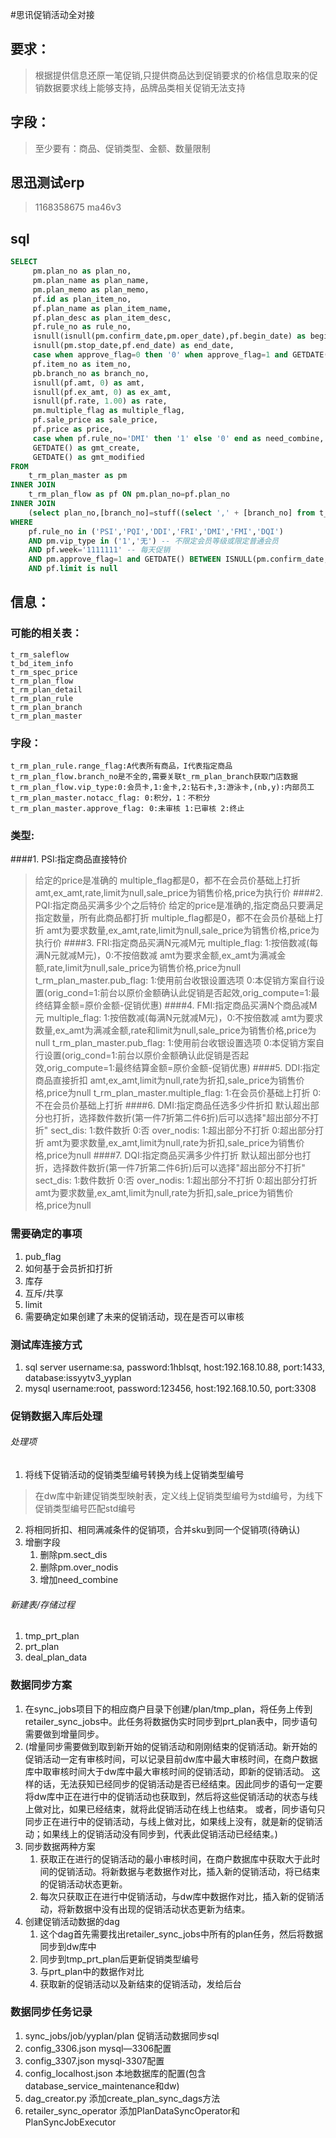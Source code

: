 ﻿﻿﻿﻿﻿﻿﻿﻿﻿#思讯促销活动全对接

## 要求：
>根据提供信息还原一笔促销,只提供商品达到促销要求的价格信息取来的促销数据要求线上能够支持，品牌品类相关促销无法支持
## 字段：
>至少要有：商品、促销类型、金额、数量限制
## 思迅测试erp
> 1168358675
ma46v3
## sql
```sql
SELECT
     pm.plan_no as plan_no,
     pm.plan_name as plan_name,
     pm.plan_memo as plan_memo,
     pf.id as plan_item_no,
     pf.plan_name as plan_item_name,
     pf.plan_desc as plan_item_desc,
     pf.rule_no as rule_no,
     isnull(isnull(pm.confirm_date,pm.oper_date),pf.begin_date) as begin_date,
     isnull(pm.stop_date,pf.end_date) as end_date,
     case when approve_flag=0 then '0' when approve_flag=1 and GETDATE() BETWEEN ISNULL(pm.confirm_date,pm.oper_date) and ISNULL(pm.stop_date,pf.end_date) then '1' when approve_flag=2 or GETDATE()>ISNULL(pm.stop_date,pf.end_date) then '2' end as plan_status,
     pf.item_no as item_no,
     pb.branch_no as branch_no,
     isnull(pf.amt, 0) as amt,
     isnull(pf.ex_amt, 0) as ex_amt,
     isnull(pf.rate, 1.00) as rate,
     pm.multiple_flag as multiple_flag,
     pf.sale_price as sale_price,
     pf.price as price,
     case when pf.rule_no='DMI' then '1' else '0' end as need_combine, 
     GETDATE() as gmt_create, 
     GETDATE() as gmt_modified
FROM
    t_rm_plan_master as pm
INNER JOIN
    t_rm_plan_flow as pf ON pm.plan_no=pf.plan_no
INNER JOIN
    (select plan_no,[branch_no]=stuff((select ',' + [branch_no] from t_rm_plan_branch as b where b.plan_no=a.plan_no for xml path('')),1,1,'') from t_rm_plan_branch a group by plan_no) as pb ON pm.plan_no=pb.plan_no
WHERE
    pf.rule_no in ('PSI','PQI','DDI','FRI','DMI','FMI','DQI')
    AND pm.vip_type in ('1','无') -- 不限定会员等级或限定普通会员
    AND pf.week='1111111' -- 每天促销
    AND pm.approve_flag=1 and GETDATE() BETWEEN ISNULL(pm.confirm_date,pm.oper_date) and ISNULL(pm.stop_date,pf.end_date)
    AND pf.limit is null
```
## 信息：
### 可能的相关表：
    t_rm_saleflow
    t_bd_item_info
    t_rm_spec_price
    t_rm_plan_flow
    t_rm_plan_detail
    t_rm_plan_rule
    t_rm_plan_branch
    t_rm_plan_master
### 字段：
    t_rm_plan_rule.range_flag:A代表所有商品，I代表指定商品
    t_rm_plan_flow.branch_no是不全的,需要关联t_rm_plan_branch获取门店数据
    t_rm_plan_flow.vip_type:0:会员卡,1:金卡,2:钻石卡,3:游泳卡,(nb,y):内部员工
    t_rm_plan_master.notacc_flag: 0:积分，1：不积分
    t_rm_plan_master.approve_flag: 0:未审核 1:已审核 2:终止
### 类型:
####1. PSI:指定商品直接特价
>给定的price是准确的
>multiple_flag都是0，都不在会员价基础上打折
>amt,ex_amt,rate,limit为null,sale_price为销售价格,price为执行价
####2. PQI:指定商品买满多少个之后特价
>给定的price是准确的,指定商品只要满足指定数量，所有此商品都打折
>multiple_flag都是0，都不在会员价基础上打折
>amt为要求数量,ex_amt,rate,limit为null,sale_price为销售价格,price为执行价
####3. FRI:指定商品买满N元减M元
>multiple_flag: 1:按倍数减(每满N元就减M元)，0:不按倍数减
>amt为要求金额,ex_amt为满减金额,rate,limit为null,sale_price为销售价格,price为null
>t_rm_plan_master.pub_flag: 1:使用前台收银设置选项 0:本促销方案自行设置(orig_cond=1:前台以原价金额确认此促销是否起效,orig_compute=1:最终结算金额=原价金额-促销优惠)
####4. FMI:指定商品买满N个商品减M元
>multiple_flag: 1:按倍数减(每满N元就减M元)，0:不按倍数减
>amt为要求数量,ex_amt为满减金额,rate和limit为null,sale_price为销售价格,price为null
>t_rm_plan_master.pub_flag: 1:使用前台收银设置选项 0:本促销方案自行设置(orig_cond=1:前台以原价金额确认此促销是否起效,orig_compute=1:最终结算金额=原价金额-促销优惠)
####5. DDI:指定商品直接折扣
>amt,ex_amt,limit为null,rate为折扣,sale_price为销售价格,price为null
>t_rm_plan_master.multiple_flag: 1:在会员价基础上打折 0:不在会员价基础上打折
####6. DMI:指定商品任选多少件折扣
>默认超出部分也打折，选择数件数折(第一件7折第二件6折)后可以选择"超出部分不打折"
sect_dis: 1:数件数折 0:否
over_nodis: 1:超出部分不打折 0:超出部分打折
>amt为要求数量,ex_amt,limit为null,rate为折扣,sale_price为销售价格,price为null
####7. DQI:指定商品买满多少件打折
>默认超出部分也打折，选择数件数折(第一件7折第二件6折)后可以选择"超出部分不打折"
sect_dis: 1:数件数折 0:否
over_nodis: 1:超出部分不打折 0:超出部分打折
>amt为要求数量,ex_amt,limit为null,rate为折扣,sale_price为销售价格,price为null


### 需要确定的事项
1. pub_flag
2. 如何基于会员折扣打折
3. 库存
4. 互斥/共享
5. limit
6. 需要确定如果创建了未来的促销活动，现在是否可以审核

### 测试库连接方式
1. sql server
username:sa, password:1hblsqt, host:192.168.10.88, port:1433, database:issyytv3_yyplan
2. mysql
username:root, password:123456, host:192.168.10.50, port:3308

### 促销数据入库后处理
###### 处理项
1. 将线下促销活动的促销类型编号转换为线上促销类型编号
>在dw库中新建促销类型映射表，定义线上促销类型编号为std编号，为线下促销类型编号匹配std编号
2. 将相同折扣、相同满减条件的促销项，合并sku到同一个促销项(待确认)
3. 增删字段
    1) 删除pm.sect_dis
    2) 删除pm.over_nodis
    3) 增加need_combine
###### 新建表/存储过程
1. tmp_prt_plan
2. prt_plan
3. deal_plan_data



### 数据同步方案
1. 在sync_jobs项目下的相应商户目录下创建/plan/tmp_plan，将任务上传到retailer_sync_jobs中。此任务将数据伪实时同步到prt_plan表中，同步语句需要做到增量同步。
2. (增量同步需要做到取到新开始的促销活动和刚刚结束的促销活动。新开始的促销活动一定有审核时间，可以记录目前dw库中最大审核时间，在商户数据库中取审核时间大于dw库中最大审核时间的促销活动，即新的促销活动。 这样的话，无法获知已经同步的促销活动是否已经结束。因此同步的语句一定要将dw库中正在进行中的促销活动也获取到，然后将这些促销活动的状态与线上做对比，如果已经结束，就将此促销活动在线上也结束。 或者，同步语句只同步正在进行中的促销活动，与线上做对比，如果线上没有，就是新的促销活动；如果线上的促销活动没有同步到，代表此促销活动已经结束。)
3. 同步数据两种方案
	1) 获取正在进行的促销活动的最小审核时间，在商户数据库中获取大于此时间的促销活动。将新数据与老数据作对比，插入新的促销活动，将已结束的促销活动状态更新。
	2) 每次只获取正在进行中促销活动，与dw库中数据作对比，插入新的促销活动，将新数据中没有出现的促销活动状态更新为结束。
4. 创建促销活动数据的dag
	1) 这个dag首先需要找出retailer_sync_jobs中所有的plan任务，然后将数据同步到dw库中
	2) 同步到tmp_prt_plan后更新促销类型编号
	3) 与prt_plan中的数据作对比
	4) 获取新的促销活动以及新结束的促销活动，发给后台


### 数据同步任务记录
1. sync_jobs/job/yyplan/plan	促销活动数据同步sql
2. config_3306.json	mysql—3306配置
3. config_3307.json	mysql-3307配置
4. config_localhost.json	本地数据库的配置(包含database_service_maintenance和dw)
5. dag_creator.py	添加create_plan_sync_dags方法
6. retailer_sync_operator	添加PlanDataSyncOperator和PlanSyncJobExecutor
